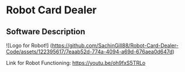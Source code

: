 # Robot Card Dealer 
## Software Description 


![Logo for Robot!] (https://github.com/SachinGill88/Robot-Card-Dealer-Code/assets/122395617/7eaab52d-774a-4094-a69d-676aea0d647d)



Link for Robot Functioning:
https://youtu.be/oh9fxS5TRLo
